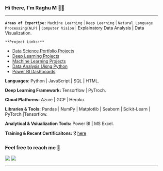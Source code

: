 ### Hi there, I'm Raghu M 🌱🔭

<hr>

**`Areas of Expertise:`**  `Machine Learning` | `Deep Learning` | `Natural Language Processing(NLP)` | `Computer Vision` | Explainatory Data Analysis | Data Visualization.

`**Project Links:**`
 - [Data Science Portfolio Projects](https://github.com/Raghu-murugankutty/Data-Science-Portfolio-Projects/blob/main/README.md) <br>
 - [Deep Learning Projects](https://github.com/Raghu-murugankutty/Deep-Learning-)
 - [Machine Learning Projects](https://github.com/Raghu-murugankutty/Machine-Learning-Projects-With-Python)
 - [Data Analysis Uisng Python](https://github.com/Raghu-murugankutty/Data-Analysis-using-python)
 - [Power BI Dashboards](https://github.com/Raghu-murugankutty/Power-BI-Projects)

**Languages:**  Python | JavaScript | SQL | HTML.

**Deep Learning Framework:** Tensorflow | PyTroch.

**Cloud Platforms:**  Azure | GCP | Heroku.

**Libraries & Tools:**  Pandas | NumPy | Matplotlib | Seaborn | Scikit-Learn | PyTorch |Tensorflow.

**Analytical & Vsiualization Tools:** Power BI | MS Excel.


**Training & Recent Certificaitons:**  :medal_military: [here](https://github.com/Raghu-murugankutty/Certificates)


### Feel free to reach me 📱

[<img target="_blank" src="https://img.icons8.com/cotton/64/000000/whatsapp--v4.png"/>](https://wa.me/919846361426) 
[<img target="_blank" src="https://img.icons8.com/doodle/64/000000/linkedin-circled.png"/>](https://www.linkedin.com/in/raghumurugankutty/) 

<hr>


<!--
**Raghu-murugankutty/Raghu-murugankutty** is a ✨ _special_ ✨ repository because its `README.md` (this file) appears on your GitHub profile.

